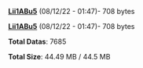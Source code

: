[**Lii1ABu5**](/data/Lii1ABu5.txt) (08/12/22 - 01:47)- 708 bytes

[**Lii1ABu5**](/data/Lii1ABu5.txt) (08/12/22 - 01:47)- 708 bytes

**Total Datas**: 7685

**Total Size**: 44.49 MB / 44.5 MB